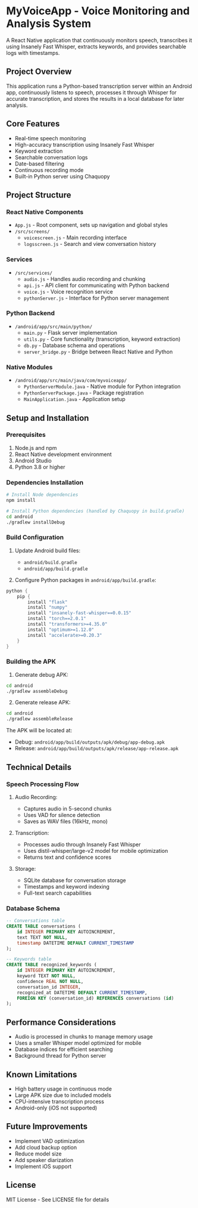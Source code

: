 # MyVoiceApp - Voice Monitoring and Analysis System

A React Native application that continuously monitors speech, transcribes it using Insanely Fast Whisper, extracts keywords, and provides searchable logs with timestamps.

## Project Overview

This application runs a Python-based transcription server within an Android app, continuously listens to speech, processes it through Whisper for accurate transcription, and stores the results in a local database for later analysis.

## Core Features

- Real-time speech monitoring
- High-accuracy transcription using Insanely Fast Whisper
- Keyword extraction
- Searchable conversation logs
- Date-based filtering
- Continuous recording mode
- Built-in Python server using Chaquopy

## Project Structure

### React Native Components

- `App.js` - Root component, sets up navigation and global styles
- `/src/screens/`
  - `voicescreen.js` - Main recording interface
  - `logsscreen.js` - Search and view conversation history

### Services

- `/src/services/`
  - `audio.js` - Handles audio recording and chunking
  - `api.js` - API client for communicating with Python backend
  - `voice.js` - Voice recognition service
  - `pythonServer.js` - Interface for Python server management

### Python Backend

- `/android/app/src/main/python/`
  - `main.py` - Flask server implementation
  - `utils.py` - Core functionality (transcription, keyword extraction)
  - `db.py` - Database schema and operations
  - `server_bridge.py` - Bridge between React Native and Python

### Native Modules

- `/android/app/src/main/java/com/myvoiceapp/`
  - `PythonServerModule.java` - Native module for Python integration
  - `PythonServerPackage.java` - Package registration
  - `MainApplication.java` - Application setup

## Setup and Installation

### Prerequisites

1. Node.js and npm
2. React Native development environment
3. Android Studio
4. Python 3.8 or higher

### Dependencies Installation

```bash
# Install Node dependencies
npm install

# Install Python dependencies (handled by Chaquopy in build.gradle)
cd android
./gradlew installDebug
```

### Build Configuration

1. Update Android build files:
   - `android/build.gradle`
   - `android/app/build.gradle`

2. Configure Python packages in `android/app/build.gradle`:
```gradle
python {
    pip {
        install "flask"
        install "numpy"
        install "insanely-fast-whisper==0.0.15"
        install "torch==2.0.1"
        install "transformers>=4.35.0"
        install "optimum>=1.12.0"
        install "accelerate>=0.20.3"
    }
}
```

### Building the APK

1. Generate debug APK:
```bash
cd android
./gradlew assembleDebug
```

2. Generate release APK:
```bash
cd android
./gradlew assembleRelease
```

The APK will be located at:
- Debug: `android/app/build/outputs/apk/debug/app-debug.apk`
- Release: `android/app/build/outputs/apk/release/app-release.apk`

## Technical Details

### Speech Processing Flow

1. Audio Recording:
   - Captures audio in 5-second chunks
   - Uses VAD for silence detection
   - Saves as WAV files (16kHz, mono)

2. Transcription:
   - Processes audio through Insanely Fast Whisper
   - Uses distil-whisper/large-v2 model for mobile optimization
   - Returns text and confidence scores

3. Storage:
   - SQLite database for conversation storage
   - Timestamps and keyword indexing
   - Full-text search capabilities

### Database Schema

```sql
-- Conversations table
CREATE TABLE conversations (
    id INTEGER PRIMARY KEY AUTOINCREMENT,
    text TEXT NOT NULL,
    timestamp DATETIME DEFAULT CURRENT_TIMESTAMP
);

-- Keywords table
CREATE TABLE recognized_keywords (
    id INTEGER PRIMARY KEY AUTOINCREMENT,
    keyword TEXT NOT NULL,
    confidence REAL NOT NULL,
    conversation_id INTEGER,
    recognized_at DATETIME DEFAULT CURRENT_TIMESTAMP,
    FOREIGN KEY (conversation_id) REFERENCES conversations (id)
);
```

## Performance Considerations

- Audio is processed in chunks to manage memory usage
- Uses a smaller Whisper model optimized for mobile
- Database indices for efficient searching
- Background thread for Python server

## Known Limitations

- High battery usage in continuous mode
- Large APK size due to included models
- CPU-intensive transcription process
- Android-only (iOS not supported)

## Future Improvements

- Implement VAD optimization
- Add cloud backup option
- Reduce model size
- Add speaker diarization
- Implement iOS support

## License

MIT License - See LICENSE file for details
